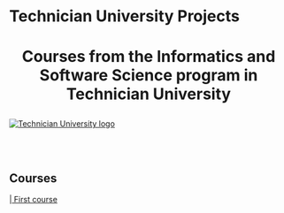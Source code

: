 # Technician University Projects
# <p align="center">Courses from the Informatics and Software Science program in Technician University<p>

<a href="https://tu-sofia.bg/" rel="Courses">  ![Technician University logo][logo] <a/>

[logo]: https://tu-sofia.bg/img/TU_Logo_Mery.png "Logo Title"

<br/>
<br/>
<h2> Courses </h2>

|<a href="https://tu-sofia.bg/uplan/%D0%A4%D0%9F%D0%9C%D0%98/%D0%91%D0%B0%D0%BA%D0%B0%D0%BB%D0%B0%D0%B2%D1%8A%D1%80/%D0%98%D0%BD%D1%84%D0%BE%D1%80%D0%BC%D0%B0%D1%82%D0%B8%D0%BA%D0%B0%20%D0%B8%20%D1%81%D0%BE%D1%84%D1%82%D1%83%D0%B5%D1%80%D0%BD%D0%B8%20%D0%BD%D0%B0%D1%83%D0%BA%D0%B8,%20%D0%B1%D0%B0%D0%BA%D0%B0%D0%BB%D0%B0%D0%B2%D1%80%D0%B8.pdf" > First course </a> 

